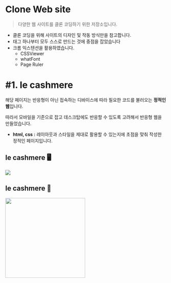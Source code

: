 # Clone Web site

> 다양한 웹 사이트를 클론 코딩하기 위한 저장소입니다.

- 클론 코딩을 위해 사이트의 디자인 및 작동 방식만을 참고합니다.
- 태그 하나부터 모두 스스로 만드는 것에 중점을 잡았습니다
- 크롬 익스텐션을 활용하였습니다.
  - CSSViewer
  - whatFont
  - Page Ruler

# #1. le cashmere

해당 페이지는 반응형이 아닌 접속하는 디바이스에 따라 필요한 코드를 불러오는 **정적인 웹**입니다.

따라서 모바일을 기준으로 잡고 데스크탑에도 반응할 수 있도록 고려해서 반응형 웹을 만들었습니다.

- **html, css :** 레이아웃과 스타일을 제대로 활용할 수 있는지에 초점을 맞춰 작성한 정적인 페이지입니다.

## le cashmere 🖥️
<img src="https://images.velog.io/images/duboo/post/a7c78fa3-addb-4c0c-98c5-591e273aa19c/desktopClond.gif"/>

## le cashmere 📱
<img src="https://user-images.githubusercontent.com/92058864/148735560-fc9e38f8-e4b1-480d-b41c-e194ccc69675.gif" width="250"/>
